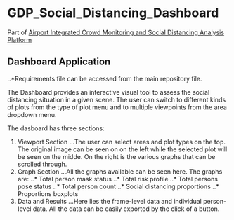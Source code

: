 # GDP_Social_Distancing_Dashboard
Part of [Airport Integrated Crowd Monitoring and Social Distancing Analysis Platform](https://github.com/biantongfei/GDP_group5)


## Dashboard Application
..*Requirements file can be accessed from the main repository file.


The Dashboard provides an interactive visual tool to assess the social distancing situation in a given scene. The user can switch to different kinds of plots from the type of plot menu and to multiple viewpoints from the area dropdown menu.


The dasboard has three sections:
1. Viewport Section
...The user can select areas and plot types on the top. The original image can be seen on on the left while the selected plot will be seen on the midde. On the right is the various graphs that can be scrolled through.
2. Graph Section
...All the graphs available can be seen here. The graphs are:
..* Total person mask status
..* Total risk profile
..* Total persons pose status
..* Total person count
..* Social distancing proportions
..* Proportions boxplots
3. Data and Results
...Here lies the frame-level data and individual person-level data. All the data can be easily exported by the click of a button.
